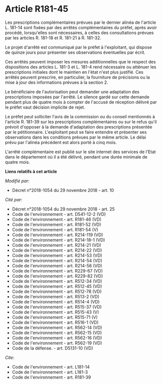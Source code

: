 # Article R181-45

Les prescriptions complémentaires prévues par le dernier alinéa de l'article L. 181-14 sont fixées par des arrêtés
complémentaires du préfet, après avoir procédé, lorsqu'elles sont nécessaires, à celles des consultations prévues par les
articles R. 181-18 et R. 181-21 à R. 181-32.

Le projet d'arrêté est communiqué par le préfet à l'exploitant, qui dispose de quinze jours pour présenter ses observations
éventuelles par écrit.

Ces arrêtés peuvent imposer les mesures additionnelles que le respect des dispositions des articles L. 181-3 et L. 181-4 rend
nécessaire ou atténuer les prescriptions initiales dont le maintien en l'état n'est plus justifié. Ces arrêtés peuvent
prescrire, en particulier, la fourniture de précisions ou la mise à jour des informations prévues à la section 2.

Le bénéficiaire de l'autorisation peut demander une adaptation des prescriptions imposées par l'arrêté. Le silence gardé sur
cette demande pendant plus de quatre mois à compter de l'accusé de réception délivré par le préfet vaut décision implicite de
rejet.

Le préfet peut solliciter l'avis de la commission ou du conseil mentionnés à l'article R. 181-39 sur les prescriptions
complémentaires ou sur le refus qu'il prévoit d'opposer à la demande d'adaptation des prescriptions présentée par le
pétitionnaire. L'exploitant peut se faire entendre et présenter ses observations dans les conditions prévues par le même
article. Le délai prévu par l'alinéa précédent est alors porté à cinq mois.

L'arrêté complémentaire est publié sur le site internet des services de l'Etat dans le département où il a été délivré,
pendant une durée minimale de quatre mois.

**Liens relatifs à cet article**

_Modifié par_:

  - Décret n°2018-1054 du 29 novembre 2018 - art. 10

_Cité par_:

  - Décret n°2018-1054 du 29 novembre 2018 - art. 25
  - Code de l'environnement - art. D541-12-2 (VD)
  - Code de l'environnement - art. R181-46 (VD)
  - Code de l'environnement - art. R181-52 (VD)
  - Code de l'environnement - art. R181-54 (V)
  - Code de l'environnement - art. R214-119 (VD)
  - Code de l'environnement - art. R214-18-1 (VD)
  - Code de l'environnement - art. R214-21 (VD)
  - Code de l'environnement - art. R214-22 (VD)
  - Code de l'environnement - art. R214-53 (VD)
  - Code de l'environnement - art. R214-54 (VD)
  - Code de l'environnement - art. R214-56 (VD)
  - Code de l'environnement - art. R229-67 (VD)
  - Code de l'environnement - art. R229-82 (VD)
  - Code de l'environnement - art. R512-34 (VD)
  - Code de l'environnement - art. R512-45 (VD)
  - Code de l'environnement - art. R512-78 (VD)
  - Code de l'environnement - art. R513-2 (VD)
  - Code de l'environnement - art. R514-4 (VD)
  - Code de l'environnement - art. R515-37 (VD)
  - Code de l'environnement - art. R515-43 (V)
  - Code de l'environnement - art. R515-71 (V)
  - Code de l'environnement - art. R516-1 (VD)
  - Code de l'environnement - art. R562-14 (VD)
  - Code de l'environnement - art. R562-15 (VD)
  - Code de l'environnement - art. R562-16 (VD)
  - Code de l'environnement - art. R562-19 (VD)
  - Code de la défense. - art. D5131-10 (VD)

_Cite_:

  - Code de l'environnement - art. L181-14
  - Code de l'environnement - art. L181-3
  - Code de l'environnement - art. R181-39
